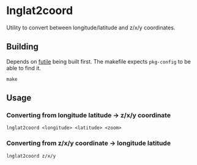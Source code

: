 # lnglat2coord

Utility to convert between longitude/latitude and z/x/y coordinates.

## Building

Depends on [futile](https://github.com/rmarianski/futile) being built first. The makefile expects `pkg-config` to be able to find it.

    make

## Usage

### Converting from longitude latitude -> z/x/y coordinate

    lnglat2coord <longitude> <latitude> <zoom>

### Converting from z/x/y coordinate -> longitude latitude

    lnglat2coord z/x/y
